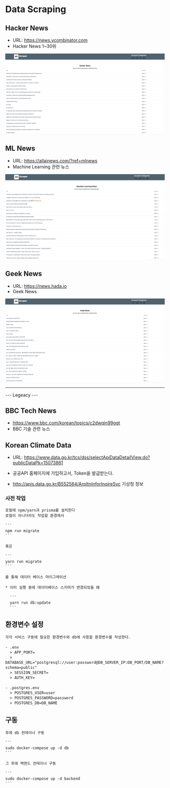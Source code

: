 # Data Scraping

## Hacker News

- URL: https://news.ycombinator.com
- Hacker News 1~30위

<img src="hackerNews_sample.png"/>

## ML News

- URL: https://allainews.com/?ref=mlnews
- Machine Learning 관련 뉴스

<img src="mlNews_sample.png"/>

## Geek News

- URL: https://news.hada.io
- Geek News

<img src="geekNews_sample.png"/>

---

--- Legeacy ---

## BBC Tech News

- https://www.bbc.com/korean/topics/c2dwqjn99ggt
- BBC 기술 관련 뉴스


## Korean Climate Data

- URL: https://www.data.go.kr/tcs/dss/selectApiDataDetailView.do?publicDataPk=15073861

- 공공API 홈페이지에 가입하고서, Token을 발급받는다.

- http://apis.data.go.kr/B552584/ArpltnInforInqireSvc
  기상청 정보

### 사전 작업

    로컬에 npm/yarn과 prisma를 설치한다
    로컬이 아니더라도 작업할 환경에서

    ```
    npm run migrate
    ```

    혹은

    ```
    yarn run migrate
    ```

    를 통해 데이터 베이스 마이그레이션

    * 이미 실행 중에 데이터베이스 스키마가 변경되었을 떄

      ```
      yarn run db:update
      ```

## 환경변수 설정

    각각 서비스 구동에 필요한 환경변수와 db에 사용할 환경변수를 작성한다.

    - .env
      > APP_PORT=
      > DATABASE_URL="postgresql://user:password@DB_SERVER_IP:DB_PORT/DB_NAME?schema=public"
      > SESSION_SECRET=
      > AUTH_KEY=

    - .postgres.env
      > POSTGRES_USER=user
      > POSTGRES_PASSWORD=password
      > POSTGRES_DB=DB_NAME

## 구동

    후에 db 컨테이너 구동

    ```
    sudo docker-compose up -d db
    ```

    그 후에 백엔드 컨테이너 구동

    ```
    sudo docker-compose up -d backend
    ```
